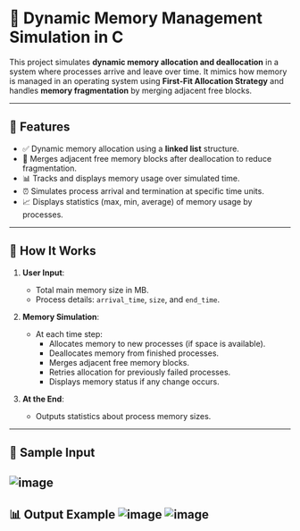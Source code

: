
# 🧠 Dynamic Memory Management Simulation in C

This project simulates **dynamic memory allocation and deallocation** in a system where processes arrive and leave over time. It mimics how memory is managed in an operating system using **First-Fit Allocation Strategy** and handles **memory fragmentation** by merging adjacent free blocks.

---

## 📁 Features

- ✅ Dynamic memory allocation using a **linked list** structure.
- 🧩 Merges adjacent free memory blocks after deallocation to reduce fragmentation.
- 📊 Tracks and displays memory usage over simulated time.
- ⏰ Simulates process arrival and termination at specific time units.
- 📈 Displays statistics (max, min, average) of memory usage by processes.

---

## 📌 How It Works

1. **User Input**:
   - Total main memory size in MB.
   - Process details: `arrival_time`, `size`, and `end_time`.

2. **Memory Simulation**:
   - At each time step:
     - Allocates memory to new processes (if space is available).
     - Deallocates memory from finished processes.
     - Merges adjacent free memory blocks.
     - Retries allocation for previously failed processes.
     - Displays memory status if any change occurs.

3. **At the End**:
   - Outputs statistics about process memory sizes.

---

## 🧪 Sample Input
![image](https://github.com/user-attachments/assets/61727239-404b-4566-919d-6babf63a2f0c)
---
📊 Output Example
![image](https://github.com/user-attachments/assets/bcd0393a-52fa-4336-9ddb-8376ed1263af)
![image](https://github.com/user-attachments/assets/d82c7120-1657-4726-a379-37c32f4df839)
---


